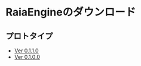 # RaiaEngineのダウンロード

## プロトタイプ

- [Ver 0.1.1.0](https://raia-engine.github.io/windows/raia-engine_0.1.1.0.zip)
- [Ver 0.1.0.0](https://raia-engine.github.io/windows/raia-engine_0.1.0.0.zip)